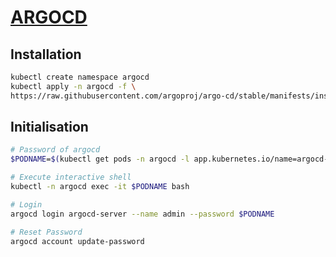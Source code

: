 # [ARGOCD](https://argoproj.github.io/argo-cd/getting_started/)

## Installation
```bash
kubectl create namespace argocd
kubectl apply -n argocd -f \
https://raw.githubusercontent.com/argoproj/argo-cd/stable/manifests/install.yaml
```

## Initialisation
```bash
# Password of argocd
$PODNAME=$(kubectl get pods -n argocd -l app.kubernetes.io/name=argocd-server -o name | cut -d'/' -f 2)

# Execute interactive shell
kubectl -n argocd exec -it $PODNAME bash

# Login
argocd login argocd-server --name admin --password $PODNAME

# Reset Password
argocd account update-password
```